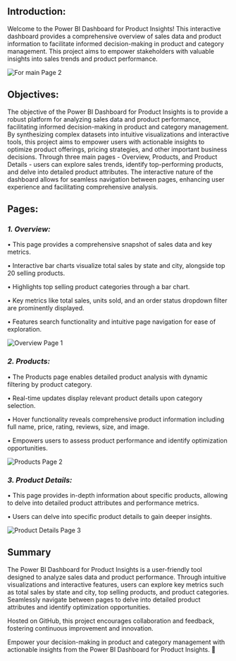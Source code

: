 ## **Introduction:**

Welcome to the Power BI Dashboard for Product Insights! This interactive dashboard provides a comprehensive overview of sales data and product information to facilitate informed decision-making in product and category management. This project aims to empower stakeholders with valuable insights into sales trends and product performance.


![For main Page 2](https://github.com/AashishBanwari/Amazon_Power_BI_Dashboard/assets/130801409/73c74317-08cf-44a2-8624-f1ce0be012fd)


## **Objectives:**

The objective of the Power BI Dashboard for Product Insights is to provide a robust platform for analyzing sales data and product performance, facilitating informed decision-making in product and category management. By synthesizing complex datasets into intuitive visualizations and interactive tools, this project aims to empower users with actionable insights to optimize product offerings, pricing strategies, and other important business decisions.
Through three main pages - Overview, Products, and Product Details - users can explore sales trends, identify top-performing products, and delve into detailed product attributes. The interactive nature of the dashboard allows for seamless navigation between pages, enhancing user experience and facilitating comprehensive analysis.

## **Pages:**

### _**1. Overview:**_

•	This page provides a comprehensive snapshot of sales data and key metrics.

•	Interactive bar charts visualize total sales by state and city, alongside top 20 selling products.

•	Highlights top selling product categories through a bar chart.

•	Key metrics like total sales, units sold, and an order status dropdown filter are prominently displayed.

•	Features search functionality and intuitive page navigation for ease of exploration.


![Overview Page 1](https://github.com/AashishBanwari/Amazon_Power_BI_Dashboard/assets/130801409/7dc48721-7869-4d01-a9a8-9f83b7ac5f83)


### _**2. Products:**_

•	The Products page enables detailed product analysis with dynamic filtering by product category.

•	Real-time updates display relevant product details upon category selection.

•	Hover functionality reveals comprehensive product information including full name, price, rating, reviews, size, and image.

•	Empowers users to assess product performance and identify optimization opportunities.


![Products Page 2](https://github.com/AashishBanwari/Amazon_Power_BI_Dashboard/assets/130801409/dd703b15-2fba-45c7-bcd7-6b355985679e)


### _**3. Product Details:**_

•	This page provides in-depth information about specific products, allowing to delve into detailed product attributes and performance metrics. 

•	Users can delve into specific product details to gain deeper insights.


![Product Details Page 3](https://github.com/AashishBanwari/Amazon_Power_BI_Dashboard/assets/130801409/64e15600-a4bc-4796-a4ac-152a1192a569)


## **Summary**

The Power BI Dashboard for Product Insights is a user-friendly tool designed to analyze sales data and product performance. 
Through intuitive visualizations and interactive features, users can explore key metrics such as total sales by state and city, top selling products, and product categories. 
Seamlessly navigate between pages to delve into detailed product attributes and identify optimization opportunities. 

Hosted on GitHub, this project encourages collaboration and feedback, fostering continuous improvement and innovation. 

Empower your decision-making in product and category management with actionable insights from the Power BI Dashboard for Product Insights. 🚀
